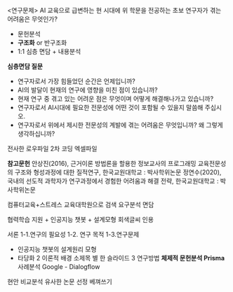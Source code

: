 <연구문제>
AI 교육으로 급변하는 현 시대에 위 학문을 전공하는 초보 연구자가 겪는 어려움은 무엇인가?
* 문헌분석
* **구조화** or 반구조화
* 1:1 심층 면담 + 내용분석

**심층면담 질문**
* 연구자로서 가장 힘들었던 순간은 언제입니까?
* AI의 발달이 현재의 연구에 영향을 미친 점이 있습니까?
* 현재 연구 중 겪고 있는 어려운 점은 무엇이며 어떻게 해결해나가고 있습니까?
* 연구자로서 AI시대에 필요한 전문성에 어떤 것이 포함될 수 있을지 말씀해 주십시오.
* 연구자로서 위에서 제시한 전문성의 계발에 겪는 어려움은 무엇입니까? 왜 그렇게 생각하십니까?

전사한 로우파일
2차 코딩 엑셀파일

**참고문헌**
안상진(2016), 근거이론 방법론을 할용한 정보교사의 프로그래밍 교육전문성의 구조와 형성과정에 대한 질적연구, 한국교원대학교 : 박사학위논문
정연수(2020), 국내의 선도적 과학자가 연구과정에서 경험한 어려움과 해결 전략, 한국교원대학교 : 박사학위논문

컴퓨터교육+스트레스
교육대학원으로 검색
요구분석 면담

협력학습 지원 + 인공지능 챗봇 + 설계모형 
회색글씨 인용

서론
1-1.연구의 필요성
1-2. 연구 목적
1-3.연구문제
* 인공지능 챗봇의 설계원리 모형
* 타당화
2 이론적 배경
소제목 별 한 슬라이드
3 연구방법
**체제적 문헌분석 Prisma**
사례분석
Google - Dialogflow

현안 비교분석
유사한 논문 선정 베껴쓰기